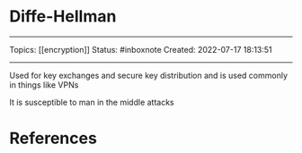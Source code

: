 # Diffe-Hellman
---
Topics: [[encryption]]
Status: #inboxnote
Created: 2022-07-17 18:13:51

---

Used for key exchanges and secure key distribution and is used commonly in things like VPNs

It is susceptible to man in the middle attacks

# References
